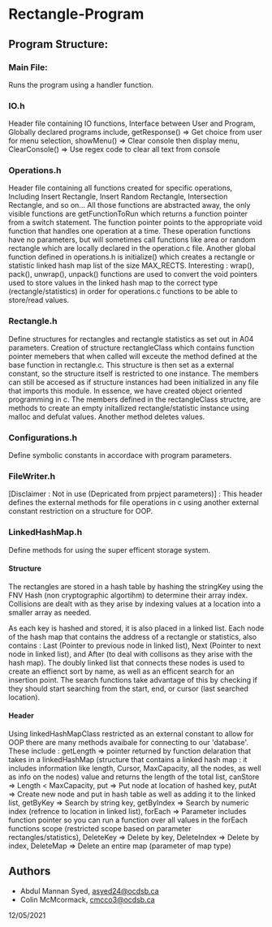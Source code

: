 # Rectangle-Program

## Program Structure:

### Main File:
Runs the program using a handler function.
    
### IO.h
Header file containing IO functions, 
Interface between User and Program, 
Globally declared programs include, 
getResponse() => Get choice from user for menu selection,
showMenu() => Clear console then display menu,
ClearConsole() => Use regex code to clear all text from console


### Operations.h
Header file containing all functions created for specific operations,
Including Insert Rectangle, Insert Random Rectangle, Intersection Rectangle, and so on...
All those functions are abstracted away, the only visible functions are getFunctionToRun which returns a function pointer from a switch statement. The function pointer points to the appropriate void function that handles one operation at a time.
These operation functions have no parameters, but will sometimes call functions like area or random rectangle which are locally declared in the operation.c file. Another global function defined in operations.h is initialize() which creates a rectangle or statistic linked hash map list of the size MAX_RECTS.
Interesting : wrap(), pack(), unwrap(), unpack() functions are used to convert the void pointers used to store values in the linked hash map to the correct type (rectangle/statistics) in order for operations.c functions to be able to store/read values.

### Rectangle.h
Define structures for rectangles and rectangle statistics as set out in A04 parameters. 
Creation of structure rectangleClass which contains function pointer memebers that when called will exceute the method defined at the base function in rectangle.c. This structure is then set as a external constant, so the structure itself is restricted to one instance. The members can still be accesed as if structure instances had been initialized in any file that imports this module. In essence, we have created object oriented programming in c. 
The members defined in the rectangleClass structre, are methods to create an empty initallized rectangle/statistic instance using malloc and defulat values. Another method deletes values.

### Configurations.h
Define symbolic constants in accordace with program parameters.

### FileWriter.h
[Disclaimer : Not in use (Depricated from prpject parameters)] : This header defines the external methods for file operations in c using another external constant restriction on a structure for OOP.

### LinkedHashMap.h
Define methods for using the super efficent storage system. 

#### Structure
The rectangles are stored in a hash table by hashing the stringKey using the FNV Hash (non cryptographic algortihm) to determine their array index. Collisions are dealt with as they arise by indexing values at a location into a smaller array as needed. 

As each key is hashed and stored, it is also placed in a linked list. Each node of the hash map that contains the address of a rectangle or statistics, also contains : Last (Pointer to previous node in linked list), Next (Pointer to next node in linked list), and After (to deal with collisons as they arise with the hash map). The doubly linked list that connects these nodes is used to create an effienct sort by name, as well as an efficent search for an insertion point. The search functions take advantage of this by checking if they should start searching from the start, end, or cursor (last searched location).

#### Header
Using linkedHashMapClass restricted as an external constant to allow for OOP there are many methods avaibale for connecting to our 'database'. These include :
getLength => pointer returned by function delaration that takes in a linkedHashMap (structure that contains a linked hash map : it includes information like length, Cursor, MaxCapacity, all the nodes, as well as info on the nodes) value and returns the length of the total list,
canStore => Length < MaxCapacity,
put => Put node at location of hashed key,
putAt => Create new node and put in hash table as well as adding it to the linked list,
getByKey => Search by string key,
getByIndex => Search by numeric index (refrence to location in linked list),
forEach => Parameter includes function pointer so you can run a function over all values in the forEach functions scope (restricted scope based on parameter rectangles/statistics),
DeleteKey => Delete by key,
DeleteIndex => Delete by index,
DeleteMap => Delete an entire map (parameter of map type)

## Authors

- Abdul Mannan Syed, asyed24@ocdsb.ca
- Colin McMcormack, cmcco3@ocdsb.ca

12/05/2021
